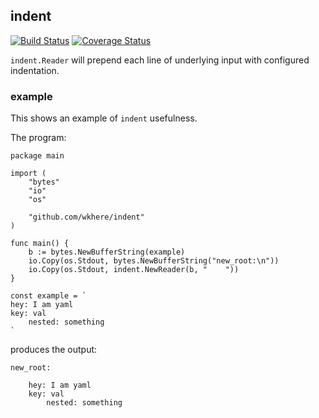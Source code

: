 ## indent

[![Build Status](https://github.com/wkhere/indent/workflows/Go/badge.svg?branch=master)](https://github.com/wkhere/indent/actions/workflows/go.yml)
[![Coverage Status](https://coveralls.io/repos/github/wkhere/indent/badge.svg?branch=master&kill_cache=1)](https://coveralls.io/github/wkhere/indent?branch=master)


`indent.Reader` will prepend each line
of underlying input with configured indentation.

### example

This shows an example of `indent` usefulness.

The program:
```
package main

import (
	"bytes"
	"io"
	"os"

	"github.com/wkhere/indent"
)

func main() {
	b := bytes.NewBufferString(example)
	io.Copy(os.Stdout, bytes.NewBufferString("new_root:\n"))
	io.Copy(os.Stdout, indent.NewReader(b, "    "))
}

const example = `
hey: I am yaml
key: val
	nested: something
`
```

produces the output:
```
new_root:
    
    hey: I am yaml
    key: val
        nested: something
```

